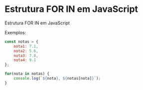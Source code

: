 # Estrutura FOR IN em JavaScript

Estrutura FOR IN em JavaScript

Exemplos: 

```javascript
const notas = {
    nota1: 7.1,
    nota2: 5.6,
    nota3: 7.8,
    nota4: 9.1
};

for(nota in notas) {
    console.log(`${nota}, ${notas[nota]}`);
}
```